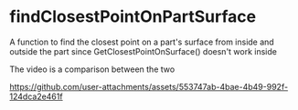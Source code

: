 # findClosestPointOnPartSurface
A function to find the closest point on a part's surface from inside and outside the part since GetClosestPointOnSurface() doesn't work inside

The video is a comparison between the two

https://github.com/user-attachments/assets/553747ab-4bae-4b49-992f-124dca2e461f

